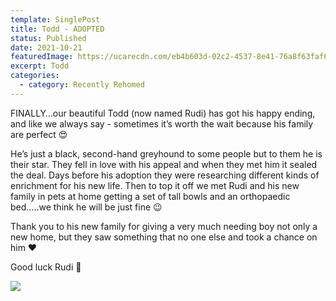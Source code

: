 ```yaml
---
template: SinglePost
title: Todd - ADOPTED
status: Published
date: 2021-10-21
featuredImage: https://ucarecdn.com/eb4b603d-02c2-4537-8e41-76a8f63faf6e/-/crop/450x377/0,121/-/preview/
excerpt: Todd
categories:
  - category: Recently Rehomed
---
```

FINALLY…our beautiful Todd (now named Rudi) has got his happy ending, and like we always say - sometimes it’s worth the wait because his family are perfect 😍

He’s just a black, second-hand greyhound to some people but to them he is their star. They fell in love with his appeal and when they met him it sealed the deal. Days before his adoption they were researching different kinds of enrichment for his new life. Then to top it off we met Rudi and his new family in pets at home getting a set of tall bowls and an orthopaedic bed…..we think he will be just fine 😉

Thank you to his new family for giving a very much needing boy not only a new home, but they saw something that no one else and took a chance on him ❤️

Good luck Rudi 🐶

![](https://ucarecdn.com/0eb011e6-a6e5-4151-bee0-66d25c13279a/)